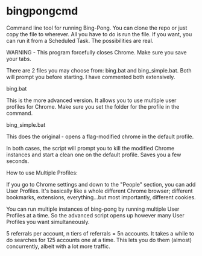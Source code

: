 # bingpongcmd
Command line tool for running Bing-Pong.
You can clone the repo or just copy the file to wherever. All you have to do is run the file.
If you want, you can run it from a Scheduled Task. The possibilities are real.

WARNING - This program forcefully closes Chrome. Make sure you save your tabs.

There are 2 files you may choose from: bing.bat and bing_simple.bat. Both will prompt you before starting. I have commented both extensively.

bing.bat

   This is the more advanced version. It allows you to use multiple user profiles for Chrome. Make sure you set the folder for the profile in the command.
  
bing_simple.bat

   This does the original - opens a flag-modified chrome in the default profile.
  
In both cases, the script will prompt you to kill the modified Chrome instances and start a clean one on the default profile. Saves you a few seconds.

How to use Multiple Profiles:

   If you go to Chrome settings and down to the "People" section, you can add User Profiles. It's basically like a whole different Chrome browser; different bookmarks, extensions, everything...but most importantly, different cookies.

   You can run multiple instances of bing-pong by running multiple User Profiles at a time. So the advanced script opens up however many User Profiles you want simultaneously.

   5 referrals per account, n tiers of referrals = 5n accounts. It takes a while to do searches for 125 accounts one at a time. This lets you do them (almost) concurrently, albeit with a lot more traffic.
